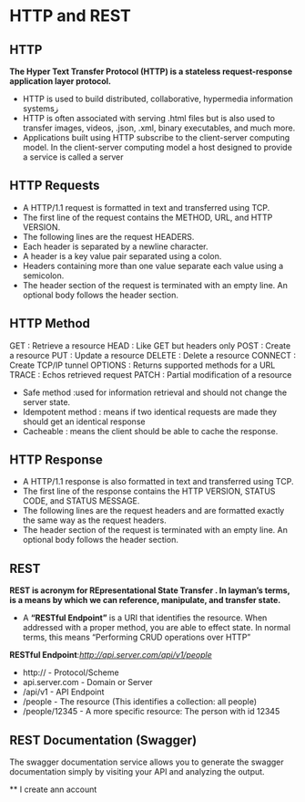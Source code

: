 # HTTP and REST

## HTTP

**The Hyper Text Transfer Protocol (HTTP) is a stateless request-response application layer protocol.**

- HTTP is used to build distributed, collaborative, hypermedia information systemsز
- HTTP is often associated with serving .html files but is also used to transfer images, videos, .json, .xml, binary executables, and much more.
-  Applications built using HTTP subscribe to the client-server computing model. In the client-server computing model a host designed to provide a service is called a server

## HTTP Requests

- A HTTP/1.1 request is formatted in text and transferred using TCP.
- The first line of the request contains the METHOD, URL, and HTTP VERSION.
- The following lines are the request HEADERS.
- Each header is separated by a newline character.
- A header is a key value pair separated using a colon.
- Headers containing more than one value separate each value using a semicolon.
- The header section of the request is terminated with an empty line. An optional body follows the header section.

## HTTP Method

GET : Retrieve a resource
HEAD : Like GET but headers only
POST : Create a resource
PUT : Update a resource
DELETE : Delete a resource
CONNECT : Create TCP/IP tunnel
OPTIONS : Returns supported methods for a URL
TRACE : Echos retrieved request
PATCH : Partial modification of a resource

- Safe method :used for information retrieval and should not change the server state.
- Idempotent method : means if two identical requests are made they should get an identical response
- Cacheable : means the client should be able to cache the response.

## HTTP Response

- A HTTP/1.1 response is also formatted in text and transferred using TCP.
- The first line of the response contains the HTTP VERSION, STATUS CODE, and STATUS MESSAGE.
- The following lines are the request headers and are formatted exactly the same way as the request headers.
- The header section of the request is terminated with an empty line. An optional body follows the header section.


## REST

**REST is acronym for REpresentational State Transfer . In layman’s terms, is a means by which we can reference, manipulate, and transfer state.**

- A **“RESTful Endpoint”** is a URI that identifies the resource. When addressed with a proper method, you are able to effect state. In normal terms, this means “Performing CRUD operations over HTTP”

**RESTful Endpoint**:*http://api.server.com/api/v1/people*

- http:// - Protocol/Scheme
- api.server.com - Domain or Server
- /api/v1 - API Endpoint
- /people - The resource (This identifies a collection: all people)
- /people/12345 - A more specific resource: The person with id 12345

## REST Documentation (Swagger)

The swagger documentation service allows you to generate the swagger documentation simply by visiting your API and analyzing the output.

** I create ann account 
